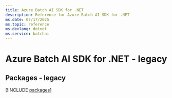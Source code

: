 ```yaml
---
title: Azure Batch AI SDK for .NET
description: Reference for Azure Batch AI SDK for .NET
ms.date: 07/17/2025
ms.topic: reference
ms.devlang: dotnet
ms.service: batchai
---
```

# Azure Batch AI SDK for .NET - legacy
## Packages - legacy
[!INCLUDE [packages](batch-ai-index.md)]